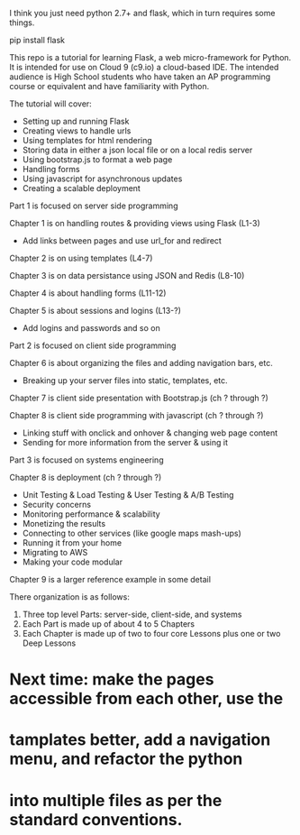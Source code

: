 I think you just need python 2.7+ and flask, which in turn requires some
things.

pip install flask

This repo is a tutorial for learning Flask, a web micro-framework
for Python. It is intended for use on Cloud 9 (c9.io) a cloud-based
IDE. The intended audience is High School students who have taken
an AP programming course or equivalent and have familiarity with
Python.

The tutorial will cover:
* Setting up and running Flask
* Creating views to handle urls
* Using templates for html rendering
* Storing data in either a json local file or on a local redis server
* Using bootstrap.js to format a web page
* Handling forms
* Using javascript for asynchronous updates
* Creating a scalable deployment


Part 1 is focused on server side programming

Chapter 1 is on handling routes & providing views using Flask (L1-3)
* Add links between pages and use url_for and redirect

Chapter 2 is on using templates (L4-7)

Chapter 3 is on data persistance using JSON and Redis (L8-10)

Chapter 4 is about handling forms (L11-12)

Chapter 5 is about sessions and logins (L13-?)
* Add logins and passwords and so on



Part 2 is focused on client side programming

Chapter 6 is about organizing the files and adding navigation bars, etc.
* Breaking up your server files into static, templates, etc.

Chapter 7 is client side presentation with Bootstrap.js (ch ? through ?)

Chapter 8 is client side programming with javascript (ch ? through ?)
* Linking stuff with onclick and onhover & changing web page content
* Sending for more information from the server & using it


Part 3 is focused on systems engineering

Chapter 8 is deployment (ch ? through ?)
* Unit Testing & Load Testing & User Testing & A/B Testing
* Security concerns
* Monitoring performance & scalability
* Monetizing the results
* Connecting to other services (like google maps mash-ups)
* Running it from your home
* Migrating to AWS
* Making your code modular


Chapter 9 is a larger reference example in some detail


There organization is as follows:
1. Three top level Parts: server-side, client-side, and systems
2. Each Part is made up of about 4 to 5 Chapters
3. Each Chapter is made up of two to four core Lessons plus one or two
   Deep Lessons


# Next time: make the pages accessible from each other, use the
# tamplates better, add a navigation menu, and refactor the python
# into multiple files as per the standard conventions.

